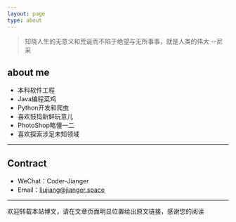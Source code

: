 ```yaml
---
layout: page
type: about
---
```


> 知晓人生的无意义和荒诞而不陷于绝望与无所事事，就是人类的伟大                              --尼采



## about me

 - 本科软件工程
 - Java编程菜鸡
 - Python开发和爬虫
 - 喜欢鼓捣新鲜玩意儿
 - PhotoShop略懂一二
 - 喜欢探索涉足未知领域

---

## Contract

- WeChat：Coder-Jianger
- Email：<a href="mailto:liujiang@jianger.space">liujiang@jianger.space</a>

  

---

 欢迎转载本站博文，请在文章页面明显位置给出原文链接，感谢您的阅读

  <div id="comments"></div>
  <!--Leancloud 操作库:-->
  <script src="//cdn1.lncld.net/static/js/3.0.4/av-min.js"></script>
  <!--Valine 的核心代码库:-->
  <script src='//unpkg.com/valine/dist/Valine.min.js'></script>
  <script>
     new Valine({
        av: AV,
        el: '#comments',
        app_id: 'e1OuTd58aBj3h9ptV4oIaNBY-9Nh9j0Va',
        app_key: 'CqYVue1Ivtz4TJnBVjUvY9NY',
        path: '',
        placeholder: '给我留言吧',
        notify: 'true',
        verify: 'true',
    })
  </script>